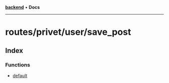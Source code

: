 [**backend**](../../../../README.md) • **Docs**

***

# routes/privet/user/save\_post

## Index

### Functions

- [default](functions/default.md)
